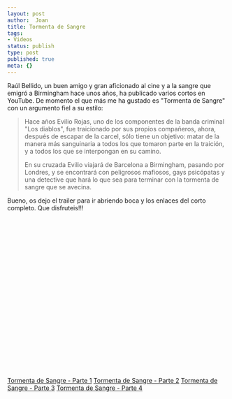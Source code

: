 ```yaml
---
layout: post
author:  Joan
title: Tormenta de Sangre
tags:
- Videos
status: publish
type: post
published: true
meta: {}
---
```

Raúl Bellido, un buen amigo y gran aficionado al cine y a la sangre que emigró a Birmingham hace unos años, ha publicado varios cortos en YouTube. De momento el que más me ha gustado es "Tormenta de Sangre" con un argumento fiel a su estilo: 

<blockquote>Hace años Evilio Rojas, uno de los componentes de la banda criminal "Los diablos", fue traicionado por sus propios compañeros, ahora, después de escapar de la carcel, sólo tiene un objetivo: matar de la manera más sanguinaria a todos los que tomaron parte en la traición, y a todos los que se interpongan en su camino. 

En su cruzada Evilio viajará de Barcelona a Birmingham, pasando por Londres, y se encontrará con peligrosos mafiosos, gays psicópatas y una detective que hará lo que sea para terminar con la tormenta de sangre que se avecina.
</blockquote>

Bueno, os dejo el trailer para ir abriendo boca y los enlaces del corto completo. Que disfruteis!!!

<object width="425" height="350"><param name="movie" value="http://www.youtube.com/v/x-_LqE9xgT0"></param><embed src="http://www.youtube.com/v/x-_LqE9xgT0" type="application/x-shockwave-flash" width="425" height="350"></embed></object>

<a href="http://www.youtube.com/watch?v=-o1fBLM4pFo" target="blank">Tormenta de Sangre - Parte 1</a>
<a href="http://www.youtube.com/watch?v=C-grDRPaChA" target="blank">Tormenta de Sangre - Parte 2</a>
<a href="http://www.youtube.com/watch?v=HrjB4R2CVfs" target="blank">Tormenta de Sangre - Parte 3</a>
<a href="http://www.youtube.com/watch?v=y-eS9o4SYaE" target="blank">Tormenta de Sangre - Parte 4</a>
